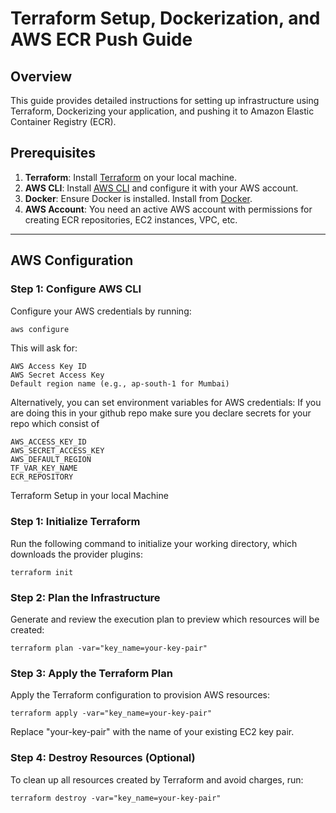 # Terraform Setup, Dockerization, and AWS ECR Push Guide

## Overview

This guide provides detailed instructions for setting up infrastructure using Terraform, Dockerizing your application, and pushing it to Amazon Elastic Container Registry (ECR).

## Prerequisites

1. **Terraform**: Install [Terraform](https://www.terraform.io/downloads) on your local machine.
2. **AWS CLI**: Install [AWS CLI](https://aws.amazon.com/cli/) and configure it with your AWS account.
3. **Docker**: Ensure Docker is installed. Install from [Docker](https://www.docker.com/get-started).
4. **AWS Account**: You need an active AWS account with permissions for creating ECR repositories, EC2 instances, VPC, etc.

---

## AWS Configuration

### Step 1: Configure AWS CLI

Configure your AWS credentials by running:

```bash
aws configure
```

This will ask for:

```
AWS Access Key ID
AWS Secret Access Key
Default region name (e.g., ap-south-1 for Mumbai)
```

Alternatively, you can set environment variables for AWS credentials:
If you are doing this in your github repo make sure you declare secrets for your repo which consist of

```
AWS_ACCESS_KEY_ID
AWS_SECRET_ACCESS_KEY
AWS_DEFAULT_REGION
TF_VAR_KEY_NAME
ECR_REPOSITORY
```

Terraform Setup in your local Machine

### Step 1: Initialize Terraform

Run the following command to initialize your working directory, which downloads the provider plugins:

```
terraform init
```

### Step 2: Plan the Infrastructure

Generate and review the execution plan to preview which resources will be created:

```
terraform plan -var="key_name=your-key-pair"
```

### Step 3: Apply the Terraform Plan

Apply the Terraform configuration to provision AWS resources:

```
terraform apply -var="key_name=your-key-pair"
```

Replace "your-key-pair" with the name of your existing EC2 key pair.

### Step 4: Destroy Resources (Optional)

To clean up all resources created by Terraform and avoid charges, run:

```
terraform destroy -var="key_name=your-key-pair"
```
